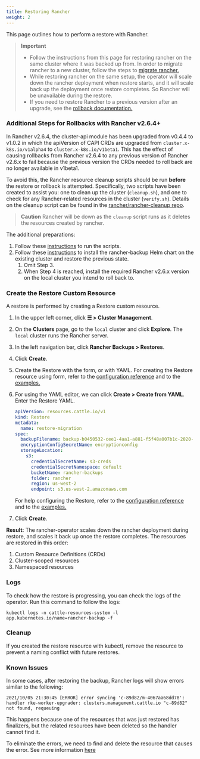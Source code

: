 ```yaml
---
title: Restoring Rancher
weight: 2
---
```


This page outlines how to perform a restore with Rancher.

> **Important**
>
> * Follow the instructions from this page for restoring rancher on the same cluster where it was backed up from. In order to migrate rancher to a new cluster, follow the steps to [migrate rancher.]({{<baseurl>}}/rancher/v2.6/en/backups/migrating-rancher)
> * While restoring rancher on the same setup, the operator will scale down the rancher deployment when restore starts, and it will scale back up the deployment once restore completes. So Rancher will be unavailable during the restore.
> * If you need to restore Rancher to a previous version after an upgrade, see the [rollback documentation.]({{<baseurl>}}/rancher/v2.6/en/installation/install-rancher-on-k8s/rollbacks/)

### Additional Steps for Rollbacks with Rancher v2.6.4+

In Rancher v2.6.4, the cluster-api module has been upgraded from v0.4.4 to v1.0.2 in which the apiVersion of CAPI CRDs are upgraded from `cluster.x-k8s.io/v1alpha4` to `cluster.x-k8s.io/v1beta1`. This has the effect of causing rollbacks from Rancher v2.6.4 to any previous version of Rancher v2.6.x to fail because the previous version the CRDs needed to roll back are no longer available in v1beta1.

To avoid this, the Rancher resource cleanup scripts should be run **before** the restore or rollback is attempted. Specifically, two scripts have been created to assist you: one to clean up the cluster (`cleanup.sh`), and one to check for any Rancher-related resources in the cluster (`verify.sh`). Details on the cleanup script can be found in the [rancher/rancher-cleanup repo](https://github.com/rancher/rancher-cleanup).

> **Caution** Rancher will be down as the `cleanup` script runs as it deletes the resources created by rancher.

The additional preparations:

1. Follow these [instructions](https://github.com/rancher/rancher-cleanup/blob/main/README.md) to run the scripts.
1. Follow these [instructions](https://www.rancher.com/docs/rancher/v2.6/en/backups/migrating-rancher/) to install the rancher-backup Helm chart on the existing cluster and restore the previous state.
    1. Omit Step 3.
	1. When Step 4 is reached, install the required Rancher v2.6.x version on the local cluster you intend to roll back to.

### Create the Restore Custom Resource

A restore is performed by creating a Restore custom resource.

1. In the upper left corner, click **☰ > Cluster Management**.
1. On the **Clusters** page, go to the `local` cluster and click **Explore**. The `local` cluster runs the Rancher server.
1. In the left navigation bar, click **Rancher Backups > Restores**.
1. Click **Create**.
1. Create the Restore with the form, or with YAML.  For creating the Restore resource using form, refer to the [configuration reference]({{<baseurl>}}/rancher/v2.6/en/backups/configuration/restore-config) and to the [examples.]({{<baseurl>}}/rancher/v2.6/en/backups/examples)
1. For using the YAML editor, we can click **Create > Create from YAML**. Enter the Restore YAML.

    ```yaml
    apiVersion: resources.cattle.io/v1
	kind: Restore
	metadata:
	  name: restore-migration
	spec:
	  backupFilename: backup-b0450532-cee1-4aa1-a881-f5f48a007b1c-2020-09-15T07-27-09Z.tar.gz
	  encryptionConfigSecretName: encryptionconfig
	  storageLocation:
	    s3:
	      credentialSecretName: s3-creds
	      credentialSecretNamespace: default
	      bucketName: rancher-backups
	      folder: rancher
	      region: us-west-2
	      endpoint: s3.us-west-2.amazonaws.com
      ```

      For help configuring the Restore, refer to the [configuration reference]({{<baseurl>}}/rancher/v2.6/en/backups/configuration/restore-config) and to the [examples.]({{<baseurl>}}/rancher/v2.6/en/backups/examples)

1. Click **Create**.

**Result:** The rancher-operator scales down the rancher deployment during restore, and scales it back up once the restore completes. The resources are restored in this order:

1. Custom Resource Definitions (CRDs)
2. Cluster-scoped resources
3. Namespaced resources

### Logs

To check how the restore is progressing, you can check the logs of the operator. Run this command to follow the logs:

```
kubectl logs -n cattle-resources-system -l app.kubernetes.io/name=rancher-backup -f
```

### Cleanup

If you created the restore resource with kubectl, remove the resource to prevent a naming conflict with future restores.

### Known Issues
In some cases, after restoring the backup, Rancher logs will show errors similar to the following:
```
2021/10/05 21:30:45 [ERROR] error syncing 'c-89d82/m-4067aa68dd78': handler rke-worker-upgrader: clusters.management.cattle.io "c-89d82" not found, requeuing
```
This happens because one of the resources that was just restored has finalizers, but the related resources have been deleted so the handler cannot find it.

To eliminate the errors, we need to find and delete the resource that causes the error. See more information [here](https://github.com/rancher/rancher/issues/35050#issuecomment-937968556)
